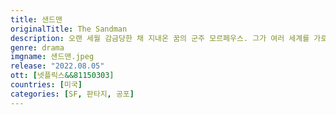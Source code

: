 ```yaml
---
title: 샌드맨
originalTitle: The Sandman
description: 오랜 세월 감금당한 채 지내온 꿈의 군주 모르페우스. 그가 여러 세계를 가로지르는 새로운 여정을 시작한다. 빼앗긴 것들과 잃어버린 힘을 되찾기 위해.
genre: drama
imgname: 샌드맨.jpeg
release: "2022.08.05"
ott: [넷플릭스&&81150303]
countries: [미국]
categories: [SF, 판타지, 공포]
---
```

